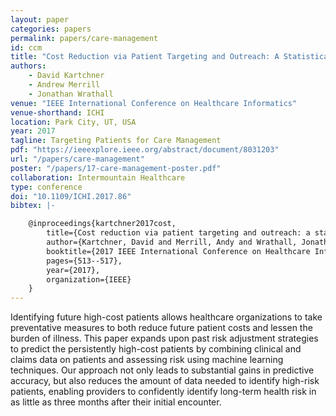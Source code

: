 ```yaml
---
layout: paper
categories: papers
permalink: papers/care-management
id: ccm
title: "Cost Reduction via Patient Targeting and Outreach: A Statistical Approach"
authors:
    - David Kartchner
    - Andrew Merrill
    - Jonathan Wrathall
venue: "IEEE International Conference on Healthcare Informatics"
venue-shorthand: ICHI
location: Park City, UT, USA
year: 2017
tagline: Targeting Patients for Care Management
pdf: "https://ieeexplore.ieee.org/abstract/document/8031203"
url: "/papers/care-management"
poster: "/papers/17-care-management-poster.pdf"
collaboration: Intermountain Healthcare
type: conference
doi: "10.1109/ICHI.2017.86"
bibtex: |-

    @inproceedings{kartchner2017cost,
        title={Cost reduction via patient targeting and outreach: a statistical approach},
        author={Kartchner, David and Merrill, Andy and Wrathall, Jonathan},
        booktitle={2017 IEEE International Conference on Healthcare Informatics (ICHI)},
        pages={513--517},
        year={2017},
        organization={IEEE}
    }
---
```


Identifying future high-cost patients allows healthcare organizations to take preventative measures to both reduce future patient costs and lessen the burden of illness. 
This paper expands upon past risk adjustment strategies to predict the persistently high-cost patients by combining clinical and claims data on patients and assessing risk using machine learning techniques. 
Our approach not only leads to substantial gains in predictive accuracy, but also reduces the amount of data needed to identify high-risk patients, enabling providers to confidently identify long-term health risk in as little as three months after their initial encounter.